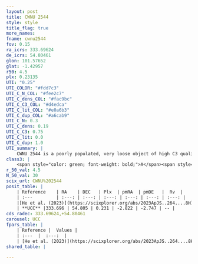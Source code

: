 ```yaml
---
layout: post
title: CWNU 2544
style: style
title_flag: true
more_names: 
fname: cwnu2544
fov: 0.15
ra_icrs: 333.69624
de_icrs: 54.80461
glon: 101.57652
glat: -1.42957
r50: 4.5
plx: 0.23135
UTI: "0.25"
UTI_COLOR: "#fdd7c3"
UTI_C_N_COL: "#fee2c7"
UTI_C_dens_COL: "#fac9bc"
UTI_C_C3_COL: "#d4edca"
UTI_C_lit_COL: "#e0a6b3"
UTI_C_dup_COL: "#a6cab9"
UTI_C_N: 0.3
UTI_C_dens: 0.19
UTI_C_C3: 0.75
UTI_C_lit: 0.0
UTI_C_dup: 1.0
UTI_summary: |
    CWNU 2544 is a poorly populated, very loose object of high C3 quality. It was recently reported in the literature.
class3: |
    <span style="color: green; font-weight: bold;">A</span><span style="color: #FFC300; font-weight: bold;">B</span>
r_50_val: 4.5
N_50_val: 30
scix_url: CWNU%202544
posit_table: |
    | Reference    | RA    | DEC   | Plx  | pmRA  | pmDE   |  Rv  |
    | :---         | :---: | :---: | :---: | :---: | :---: | :---: |
    |[He et al. (2023)](https://scixplorer.org/abs/2023ApJS..264....8H) | 333.696 | 54.801 | 0.25 | -2.82 | -2.73 | -- |
    | **UCC** |333.696 | 54.805 | 0.231 | -2.822 | -2.747 | -- | 
cds_radec: 333.69624,+54.80461
carousel: UCC
fpars_table: |
    | Reference |  Values |
    | :---  |  :---:  |
    | [He et al. (2023)](https://scixplorer.org/abs/2023ApJS..264....8H) | `A0=1.45, m-M=12.8, logAge=7.3` |
shared_table: |
    
---
```


